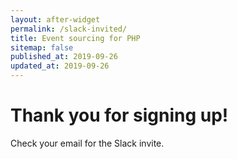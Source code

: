 ```yaml
---
layout: after-widget
permalink: /slack-invited/
title: Event sourcing for PHP
sitemap: false
published_at: 2019-09-26
updated_at: 2019-09-26
---
```


<h1 class="text-3xl max-w-sm mx-auto mt-4 px-8 leading-tight">
    Thank you for signing up!
</h1>
<p class="text-md my-4">Check your email for the Slack invite.</p>

